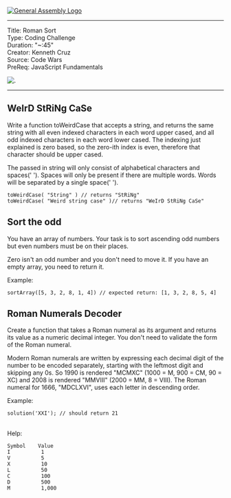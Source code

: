 [![General Assembly Logo](https://camo.githubusercontent.com/1a91b05b8f4d44b5bbfb83abac2b0996d8e26c92/687474703a2f2f692e696d6775722e636f6d2f6b6538555354712e706e67)](https://generalassemb.ly)

---
Title: Roman Sort <br>
Type: Coding Challenge <br>
Duration: "~:45" <br>
Creator: Kenneth Cruz <br>
Source: Code Wars <br>
PreReq: JavaScript Fundamentals


![.](https://media.tenor.com/images/f6452676b8ebe26bbac383ba74ab22af/tenor.gif)

--- 

## WeIrD StRiNg CaSe 

Write a function toWeirdCase that accepts a string, and returns the same string with all even indexed characters in each word upper cased, and all odd indexed characters in each word lower cased. The indexing just explained is zero based, so the zero-ith index is even, therefore that character should be upper cased. <br>

The passed in string will only consist of alphabetical characters and spaces(' '). Spaces will only be present if there are multiple words. Words will be separated by a single space(' '). <br>

```
toWeirdCase( "String" ) // returns "StRiNg"
toWeirdCase( "Weird string case" )// returns "WeIrD StRiNg CaSe"
```

## Sort the odd

You have an array of numbers.
Your task is to sort ascending odd numbers but even numbers must be on their places. <br>

Zero isn't an odd number and you don't need to move it. If you have an empty array, you need to return it. <br>

Example: <br>

```
sortArray([5, 3, 2, 8, 1, 4]) // expected return: [1, 3, 2, 8, 5, 4]

```

## Roman Numerals Decoder

Create a function that takes a Roman numeral as its argument and returns its value as a numeric decimal integer. You don't need to validate the form of the Roman numeral. <br>

Modern Roman numerals are written by expressing each decimal digit of the number to be encoded separately, starting with the leftmost digit and skipping any 0s. So 1990 is rendered "MCMXC" (1000 = M, 900 = CM, 90 = XC) and 2008 is rendered "MMVIII" (2000 = MM, 8 = VIII). The Roman numeral for 1666, "MDCLXVI", uses each letter in descending order. <br>

Example: <br>
```
solution('XXI'); // should return 21
```
<br>
Help: <br>

```
Symbol    Value
I          1
V          5
X          10
L          50
C          100
D          500
M          1,000
```



